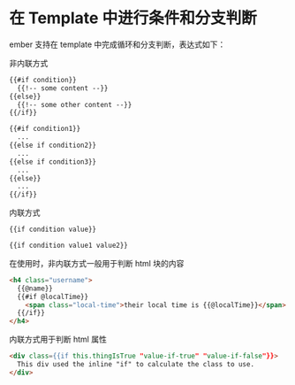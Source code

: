 # 在 Template 中进行条件和分支判断

ember 支持在 template 中完成循环和分支判断，表达式如下：

非内联方式

```html
{{#if condition}}
  {{!-- some content --}}
{{else}}
  {{!-- some other content --}}
{{/if}}

{{#if condition1}}
  ...
{{else if condition2}}
  ...
{{else if condition3}}
  ...
{{else}}
  ...
{{/if}}
```

内联方式

```html
{{if condition value}}

{{if condition value1 value2}}
```

在使用时，非内联方式一般用于判断 html 块的内容

```html
<h4 class="username">
  {{@name}}
  {{#if @localTime}}
    <span class="local-time">their local time is {{@localTime}}</span>
  {{/if}}
</h4>
```

内联方式用于判断 html 属性

```html
<div class={{if this.thingIsTrue "value-if-true" "value-if-false"}}>
  This div used the inline "if" to calculate the class to use.
</div>
```

